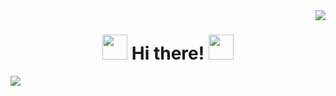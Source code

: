 <!-- Bagian Profil -->

<img align="right" src="https://visitor-badge.laobi.icu/badge?page_id=Chiyobiya.Chiyobiya" />

<h1 align="center">
    <img src="https://www.deviantart.com/anotheraizen14/art/Genshin-Impact-Electro-862358240" width="40">
    Hi there!
    <img src="https://em-content.zobj.net/source/noto-emoji-animations/344/waving-hand_1f44b.gif" width="40"></h1>
    <img src="https://readme-typing-svg.herokuapp.com/?font=Poppins&size=35&center=true&vCenter=true&width=500&height=70&duration=4000&lines=I'm+Audhy+Brilliant+Pratama;+A.K.A+Chiyobiya!;"/>
</h1>

<!--
**Chiyobiya/Chiyobiya** is a ✨ _special_ ✨ repository because its `README.md` (this file) appears on your GitHub profile.

Here are some ideas to get you started:

- 🔭 I’m currently working on ...
- 🌱 I’m currently learning ...
- 👯 I’m looking to collaborate on ...
- 🤔 I’m looking for help with ...
- 💬 Ask me about ...
- 📫 How to reach me: ...
- 😄 Pronouns: ...
- ⚡ Fun fact: ...
-->
